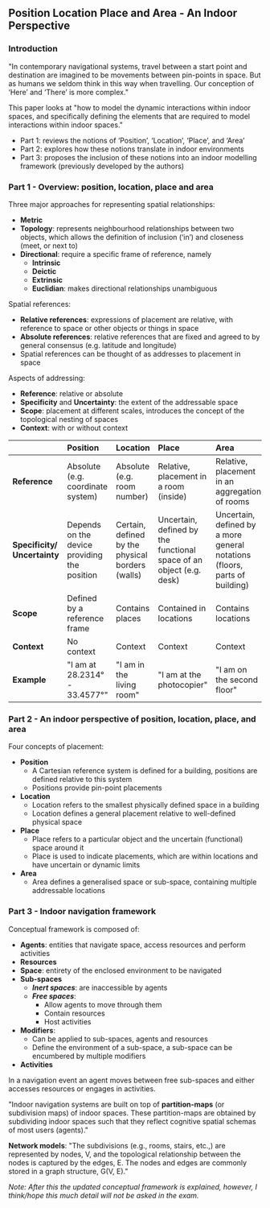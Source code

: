 
## Position Location Place and Area - An Indoor Perspective

### Introduction

"In contemporary navigational systems, travel between a start point and destination are imagined to be movements between pin-points in space. But as humans we seldom think in this way when travelling. Our conception of ‘Here’ and ‘There’ is more complex."

This paper looks at "how to model the dynamic interactions within indoor spaces, and specifically defining the elements that are required to model interactions within indoor spaces."

* Part 1: reviews the notions of ‘Position’, ‘Location’, ‘Place’, and ‘Area’
* Part 2: explores how these notions translate in indoor environments
* Part 3: proposes the inclusion of these notions into an indoor modelling framework (previously developed by the authors)

### Part 1 - Overview: position, location, place and area

Three major approaches for representing spatial relationships:

* **Metric**
* **Topology**: represents neighbourhood relationships between two objects, which allows the definition of inclusion (‘in’) and closeness (meet, or next to)
* **Directional**: require a specific frame of reference, namely
  * **Intrinsic**
  * **Deictic**
  * **Extrinsic**
  * **Euclidian**: makes directional relationships unambiguous

Spatial references:

* **Relative references**: expressions of placement are relative, with reference to space or other objects or things in space
* **Absolute references**: relative references that are fixed and agreed to by general consensus (e.g. latitude and longitude)
* Spatial references can be thought of as addresses to placement in space

Aspects of addressing:

* **Reference**: relative or absolute
* **Specificity** and **Uncertainty**: the extent of the addressable space
* **Scope**: placement at different scales, introduces the concept of the topological nesting of spaces
* **Context**: with or without context

|  | Position | Location | Place | Area |
| :---- | :---- | :---- | :---- | :---- |
| **Reference** | Absolute (e.g. coordinate system) | Absolute (e.g. room number) | Relative, placement in a room (inside) | Relative, placement in an aggregation of rooms |
| **Specificity/ Uncertainty** | Depends on the device providing the position | Certain, defined by the physical borders (walls) | Uncertain, defined by the functional space of an object (e.g. desk) | Uncertain, defined by a more general notations (floors, parts of building) |
| **Scope** | Defined by a reference frame | Contains places | Contained in locations | Contains locations |
| **Context** | No context | Context | Context | Context |
| **Example** | "I am at 28.2314° \- 33.4577°" | "I am in the living room" | "I am at the photocopier" | "I am on the second floor" |

### Part 2 - An indoor perspective of position, location, place, and area

Four concepts of placement:

* **Position**
  * A Cartesian reference system is defined for a building, positions are defined relative to this system
  * Positions provide pin-point placements
* **Location**
  * Location refers to the smallest physically defined space in a building
  * Location defines a general placement relative to well-defined physical space
* **Place**
  * Place refers to a particular object and the uncertain (functional) space around it
  * Place is used to indicate placements, which are within locations and have uncertain or dynamic limits
* **Area**
  * Area defines a generalised space or sub-space, containing multiple addressable locations

### Part 3 - Indoor navigation framework

Conceptual framework is composed of:

* **Agents**: entities that navigate space, access resources and perform activities
* **Resources**
* **Space**: entirety of the enclosed environment to be navigated
* **Sub-spaces**
  * ***Inert spaces***: are inaccessible by agents
  * ***Free spaces***:
    * Allow agents to move through them
    * Contain resources
    * Host activities
* **Modifiers**:
  * Can be applied to sub-spaces, agents and resources
  * Define the environment of a sub-space, a sub-space can be encumbered by multiple modifiers
* **Activities**

In a navigation event an agent moves between free sub-spaces and either accesses resources or engages in activities.

"Indoor navigation systems are built on top of **partition-maps** (or subdivision maps) of indoor spaces. These partition-maps are obtained by subdividing indoor spaces such that they reflect cognitive spatial schemas of most users (agents)."

**Network models**: "The subdivisions (e.g., rooms, stairs, etc.,) are represented by nodes, V, and the topological relationship between the nodes is captured by the edges, E. The nodes and edges are commonly stored in a graph structure, G(V, E)."

*Note: After this the updated conceptual framework is explained, however, I think/hope this much detail will not be asked in the exam.*
